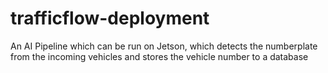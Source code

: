 # trafficflow-deployment
An AI Pipeline which can be run on Jetson, which detects the numberplate from the incoming vehicles and stores the vehicle number to a database
